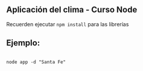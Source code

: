 ## Aplicación del clima - Curso Node


Recuerden ejecutar ````npm install```` para las librerías


## Ejemplo:

````

node app -d "Santa Fe"


````

